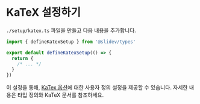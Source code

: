 # KaTeX 설정하기

<Environment type="node" />

`./setup/katex.ts` 파일을 만들고 다음 내용을 추가합니다.

```ts
import { defineKatexSetup } from '@slidev/types'

export default defineKatexSetup(() => {
  return {
    /* ... */
  }
})
```

이 설정을 통해, [KaTex 옵션](https://katex.org/docs/options.html)에 대한 사용자 정의 설정을 제공할 수 있습니다. 자세한 내용은 타입 정의와 KaTeX 문서를 참조하세요.

